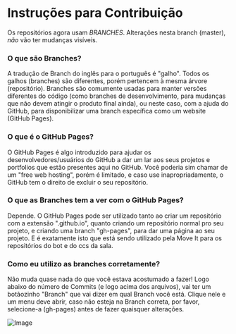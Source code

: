 # Instruções para Contribuição

Os repositórios agora usam *BRANCHES*. Alterações nesta branch (master), *não* vão ter mudanças visíveis.

### O que são Branches?

A tradução de Branch do inglês para o português é "galho". Todos os galhos (branches) são diferentes, porém pertencem à mesma árvore (repositório). Branches são comumente usadas para manter versões diferentes do código (como branches de desenvolvimento, para mudanças que não devem atingir o produto final ainda), ou neste caso, com a ajuda do GitHub, para disponibilizar uma branch específica como um website (GitHub Pages).

### O que é o GitHub Pages?

O GitHub Pages é algo introduzido para ajudar os desenvolvedores/usuários do GitHub a dar um lar aos seus projetos e portfolios que estão presentes aqui no GitHub. Você poderia sim chamar de um "free web hosting", porém é limitado, e caso use inapropriadamente, o GitHub tem o direito de excluir o seu repositório.

### O que as Branches tem a ver com o GitHub Pages?

Depende. O GitHub Pages pode ser utilizado tanto ao criar um repositório com a extensão ".github.io", quanto criando um repositório normal pro seu projeto, e criando uma branch "gh-pages", para dar uma página ao seu projeto. E é exatamente isto que está sendo utilizado pela Move It para os repositórios do bot e do ccs da sala.

### Como eu utilizo as branches corretamente?

Não muda quase nada do que você estava acostumado a fazer! Logo abaixo do número de Commits (e logo acima dos arquivos), vai ter um botãozinho "Branch" que vai dizer em qual Branch você está. Clique nele e um menu deve abrir, caso não esteja na Branch correta, por favor, selecione-a (gh-pages) antes de fazer quaisquer alterações.

![Image](../master/contributing_image.png?raw=true)